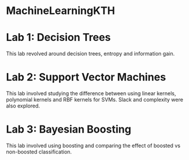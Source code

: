 # MachineLearningKTH

# Lab 1: Decision Trees

This lab revolved around decision trees, entropy and information gain. 

# Lab 2: Support Vector Machines

This lab involved studying the difference between using linear kernels, polynomial kernels and RBF kernels for SVMs. Slack and complexity were also explored.

# Lab 3: Bayesian Boosting

This lab involved using boosting and comparing the effect of boosted vs non-boosted classification.
